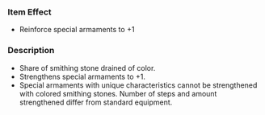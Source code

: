 ### Item Effect
- Reinforce special armaments to +1
### Description
- Share of smithing stone drained of color.
- Strengthens special armaments to +1.
- Special armaments with unique characteristics cannot be strengthened with colored smithing stones. Number of steps and amount strengthened differ from standard equipment.